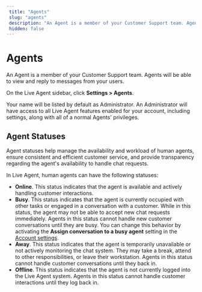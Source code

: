 ```yaml
---
 title: "Agents"
 slug: "agents"
 description: "An Agent is a member of your Customer Support team. Agents will be able to view and reply to messages from your users."
 hidden: false 
---
```


# Agents

An Agent is a member of your Customer Support team. Agents will be able to view and reply to messages from your users.

On the Live Agent sidebar, click **Settings > Agents**.

 Your name will be listed by default as Administrator. An Administrator will have access to all Live Agent features enabled for your account, including settings, along with all of a normal Agents' privileges.

## Agent Statuses

Agent statuses help manage the availability and workload of human agents, ensure consistent and efficient customer service, and provide transparency regarding the agent's availability to handle chat requests.

In Live Agent, human agents can have the following statuses:

- **Online**. This status indicates that the agent is available and actively handling customer interactions.
- **Busy**. This status indicates that the agent is currently occupied with other tasks or engaged in a conversation with a customer. While in this status, the agent may not be able to accept new chat requests immediately. Agents in this status cannot handle new customer conversations until they are busy. You can change this behavior by activating the **Assign conversation to a busy agent** setting in the [Account settings](account-settings.md#auto-assign-conversations-to-a-busy-agent).
- **Away**. This status indicates that the agent is temporarily unavailable or not actively monitoring the chat system. They may take a break, attend to other responsibilities, or leave their workstation. Agents in this status cannot handle customer conversations until they back in.
- **Offline**. This status indicates that the agent is not currently logged into the Live Agent system. Agents in this status cannot handle customer interactions until they log back in.